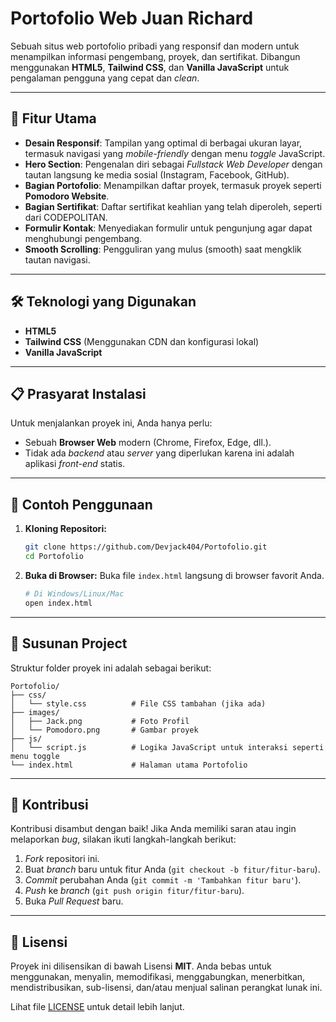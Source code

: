 # Portofolio Web Juan Richard

Sebuah situs web portofolio pribadi yang responsif dan modern untuk menampilkan informasi pengembang, proyek, dan sertifikat. Dibangun menggunakan **HTML5**, **Tailwind CSS**, dan **Vanilla JavaScript** untuk pengalaman pengguna yang cepat dan *clean*.

-----

## 🌟 Fitur Utama

  * **Desain Responsif**: Tampilan yang optimal di berbagai ukuran layar, termasuk navigasi yang *mobile-friendly* dengan menu *toggle* JavaScript.
  * **Hero Section**: Pengenalan diri sebagai *Fullstack Web Developer* dengan tautan langsung ke media sosial (Instagram, Facebook, GitHub).
  * **Bagian Portofolio**: Menampilkan daftar proyek, termasuk proyek seperti **Pomodoro Website**.
  * **Bagian Sertifikat**: Daftar sertifikat keahlian yang telah diperoleh, seperti dari CODEPOLITAN.
  * **Formulir Kontak**: Menyediakan formulir untuk pengunjung agar dapat menghubungi pengembang.
  * **Smooth Scrolling**: Pengguliran yang mulus (smooth) saat mengklik tautan navigasi.

-----

## 🛠️ Teknologi yang Digunakan

  * **HTML5**
  * **Tailwind CSS** (Menggunakan CDN dan konfigurasi lokal)
  * **Vanilla JavaScript**

-----

## 📋 Prasyarat Instalasi

Untuk menjalankan proyek ini, Anda hanya perlu:

  * Sebuah **Browser Web** modern (Chrome, Firefox, Edge, dll.).
  * Tidak ada *backend* atau *server* yang diperlukan karena ini adalah aplikasi *front-end* statis.

-----

## 🚀 Contoh Penggunaan

1.  **Kloning Repositori:**
    ```bash
    git clone https://github.com/Devjack404/Portofolio.git
    cd Portofolio
    ```
2.  **Buka di Browser:**
    Buka file `index.html` langsung di browser favorit Anda.
    ```bash
    # Di Windows/Linux/Mac
    open index.html
    ```

-----

## 📁 Susunan Project

Struktur folder proyek ini adalah sebagai berikut:

```
Portofolio/
├── css/
│   └── style.css          # File CSS tambahan (jika ada)
├── images/
│   ├── Jack.png           # Foto Profil
│   └── Pomodoro.png       # Gambar proyek
├── js/
│   └── script.js          # Logika JavaScript untuk interaksi seperti menu toggle
└── index.html             # Halaman utama Portofolio
```

-----

## 🤝 Kontribusi

Kontribusi disambut dengan baik\! Jika Anda memiliki saran atau ingin melaporkan *bug*, silakan ikuti langkah-langkah berikut:

1.  *Fork* repositori ini.
2.  Buat *branch* baru untuk fitur Anda (`git checkout -b fitur/fitur-baru`).
3.  *Commit* perubahan Anda (`git commit -m 'Tambahkan fitur baru'`).
4.  *Push* ke *branch* (`git push origin fitur/fitur-baru`).
5.  Buka *Pull Request* baru.

-----

## 📄 Lisensi

Proyek ini dilisensikan di bawah Lisensi **MIT**. Anda bebas untuk menggunakan, menyalin, memodifikasi, menggabungkan, menerbitkan, mendistribusikan, sub-lisensi, dan/atau menjual salinan perangkat lunak ini.

Lihat file [LICENSE](https://www.google.com/search?q=LICENSE) untuk detail lebih lanjut.
